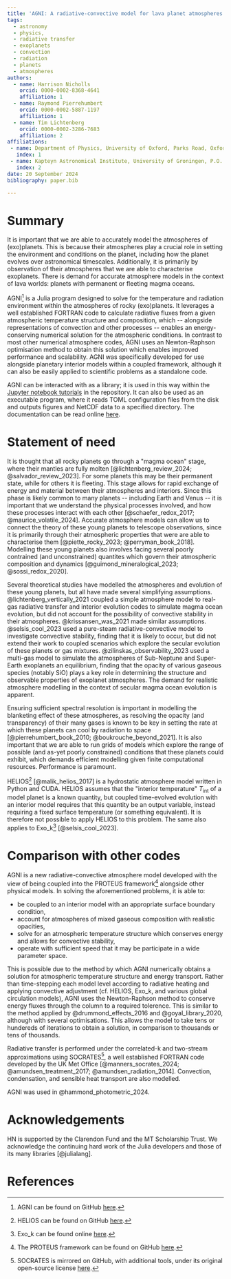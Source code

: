 ```yaml
---
title: 'AGNI: A radiative-convective model for lava planet atmospheres.'
tags:
  - astronomy
  - physics,
  - radiative transfer
  - exoplanets
  - convection
  - radiation
  - planets
  - atmospheres
authors:
  - name: Harrison Nicholls
    orcid: 0000-0002-8368-4641
    affiliation: 1
  - name: Raymond Pierrehumbert
    orcid: 0000-0002-5887-1197
    affiliation: 1
  - name: Tim Lichtenberg
    orcid: 0000-0002-3286-7683
    affiliation: 2
affiliations:
 - name: Department of Physics, University of Oxford, Parks Road, Oxford OX1 3PU, UK
   index: 1
 - name: Kapteyn Astronomical Institute, University of Groningen, P.O. Box 800, 9700 AV Groningen, The Netherlands
   index: 2
date: 20 September 2024
bibliography: paper.bib

---
```


# Summary

It is important that we are able to accurately model the atmospheres of (exo)planets. This is because their atmospheres play a crucial role in setting the environment and conditions on the planet, including how the planet evolves over astronomical timescales. Additionally, it is primarily by observation of their atmospheres that we are able to characterise exoplanets. There is demand for accurate atmosphere models in the context of lava worlds: planets with permanent or fleeting magma oceans.

AGNI[^1] is a Julia program designed to solve for the temperature and radiation environment within the atmospheres of rocky (exo)planets. It leverages a well established FORTRAN code to calculate radiative fluxes from a given atmospheric temperature structure and composition, which -- alongside representations of convection and other processes -- enables an energy-conserving numerical solution for the atmospheric conditions. In contrast to most other numerical atmosphere codes, AGNI uses an Newton-Raphson optimisation method to obtain this solution which enables improved performance and scalability. AGNI was specifically developed for use alongside planetary interior models within a coupled framework, although it can also be easily applied to scientific problems as a standalone code.

AGNI can be interacted with as a library; it is used in this way within the [Jupyter notebook tutorials](https://github.com/nichollsh/AGNI/tree/main/tutorials) in the repository. It can also be used as an executable program, where it reads TOML configuration files from the disk and outputs figures and NetCDF data to a specified directory. The documentation can be read online [here](https://nichollsh.github.io/AGNI/).

[^1]: AGNI can be found on GitHub [here](https://github.com/nichollsh/AGNI).

# Statement of need

It is thought that all rocky planets go through a "magma ocean" stage, where their mantles are fully molten [@lichtenberg_review_2024; @salvador_review_2023]. For some planets this may be their permanent state, while for others it is fleeting. This stage allows for rapid exchange of energy and material between their atmospheres and interiors. Since this phase is likely common to many planets -- including Earth and Venus -- it is important that we understand the physical processes involved, and how these processes interact with each other [@schaefer_redox_2017; @maurice_volatile_2024]. Accurate atmosphere models can allow us to connect the theory of these young planets to telescope observations, since it is primarily through their atmospheric properties that were are able to characterise them [@piette_rocky_2023; @perryman_book_2018]. Modelling these young planets also involves facing several poorly contrained (and unconstrained) quantites which govern their atmospheric composition and dynamics [@guimond_mineralogical_2023; @sossi_redox_2020].

Several theoretical studies have modelled the atmospheres and evolution of these young planets, but all have made several simplifying assumptions. @lichtenberg_vertically_2021 coupled a simple atmosphere model to real-gas radiative transfer and interior evolution codes to simulate magma ocean evolution, but did not account for the possibility of convective stability in their atmospheres. @krissansen_was_2021 made similar assumptions. @selsis_cool_2023 used a pure-steam radiative-convective model to investigate convective stability, finding that it is likely to occur, but did not extend their work to coupled scenarios which explore the secular evolution of these planets or gas mixtures. @zilinskas_observability_2023 used a multi-gas model to simulate the atmospheres of Sub-Neptune and Super-Earth exoplanets an equilibrium, finding that the opacity of various gaseous species (notably SiO) plays a key role in determining the structure and observable properties of exoplanet atmospheres. The demand for realistic atmosphere modelling in the context of secular magma ocean evolution is apparent.

Ensuring sufficient spectral resolution is important in modelling the blanketing effect of these atmospheres, as resolving the opacity (and transparency) of their many gases is known to be key in setting the rate at which these planets can cool by radiation to space [@pierrehumbert_book_2010; @boukrouche_beyond_2021]. It is also important that we are able to run grids of models which explore the range of possible (and as-yet poorly constrained) conditions that these planets could exhibit, which demands efficient modelling given finite computational resources. Performance is paramount.

HELIOS[^4] [@malik_helios_2017] is a hydrostatic atmosphere model written in Python and CUDA. HELIOS assumes that the "interior temperature" $T_{\text{int}}$ of a model planet is a known quantity, but coupled time-evolved evolution with an interior model requires that this quantity be an output variable, instead requiring a fixed surface temperature (or something equivalent). It is therefore not possible to apply HELIOS to this problem. The same also applies to Exo_k[^5] [@selsis_cool_2023].

[^4]: HELIOS can be found on GitHub [here](https://github.com/exoclime/HELIOS).
[^5]: Exo_k can be found online [here](https://forge.oasu.u-bordeaux.fr/jleconte/exo_k-public).

# Comparison with other codes

AGNI is a new radiative-convective atmosphere model developed with the view of being coupled into the PROTEUS framework[^2] alongside other physical models. In solving the aforementioned problems, it is able to:

* be coupled to an interior model with an appropriate surface boundary condition,
* account for atmospheres of mixed gaseous composition with realistic opacities,
* solve for an atmospheric temperature structure which conserves energy and allows for convective stability,
* operate with sufficient speed that it may be participate in a wide parameter space.

This is possible due to the method by which AGNI numerically obtains a solution for atmospheric temperature structure and energy transport. Rather than time-stepping each model level according to radiative heating and applying convective adjustment (cf. HELIOS, Exo_k, and various global circulation models), AGNI uses the Newton-Raphson method to conserve energy fluxes through the column to a required tolerence. This is similar to the method applied by @drummond_effects_2016 and @goyal_library_2020, although with several optimisations. This allows the model to take tens or hundereds of iterations to obtain a solution, in comparison to thousands or tens of thousands.

Radiative transfer is performed under the correlated-k and two-stream approximations using SOCRATES[^3], a well established FORTRAN code developed by the UK Met Office [@manners_socrates_2024; @amundsen_treatment_2017; @amundsen_radiation_2014]. Convection, condensation, and sensible heat transport are also modelled.

AGNI was used in @hammond_photometric_2024.

[^2]: The PROTEUS framework can be found on GitHub [here](https://github.com/FormingWorlds/PROTEUS).
[^3]: SOCRATES is mirrored on GitHub, with additional tools, under its original open-source license [here](https://github.com/nichollsh/SOCRATES).


# Acknowledgements

HN is supported by the Clarendon Fund and the MT Scholarship Trust.
We acknowledge the continuing hard work of the Julia developers and those of its many libraries [@julialang].

# References
